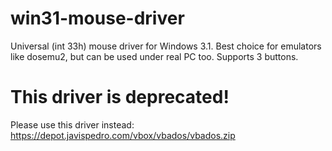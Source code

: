 # win31-mouse-driver
Universal (int 33h) mouse driver for Windows 3.1.
Best choice for emulators like dosemu2, but can be used under real PC too.
Supports 3 buttons.

# This driver is deprecated!
Please use this driver instead:
https://depot.javispedro.com/vbox/vbados/vbados.zip
